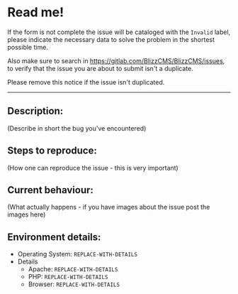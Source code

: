 #  Read me!

If the form is not complete the issue will be cataloged with the `Invalid` label, please indicate the necessary data to solve the problem in the shortest possible time.

Also make sure to search in https://gitlab.com/BlizzCMS/BlizzCMS/issues,
to verify that the issue you are about to submit isn't a duplicate.

Please remove this notice if the issue isn't duplicated.

------

## Description:

(Describe in short the bug you've encountered)

## Steps to reproduce:

(How one can reproduce the issue - this is very important)

## Current behaviour:

(What actually happens - if you have images about the issue post the images here)

## Environment details:

* Operating System: `REPLACE-WITH-DETAILS`
* Details
  * Apache: `REPLACE-WITH-DETAILS`
  * PHP: `REPLACE-WITH-DETAILS`
  * Browser: `REPLACE-WITH-DETAILS`
